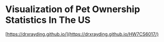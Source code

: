 # Visualization of Pet Ownership Statistics In The US
[https://drxrayding.github.io/](https://drxrayding.github.io/HW7CS6017/)
